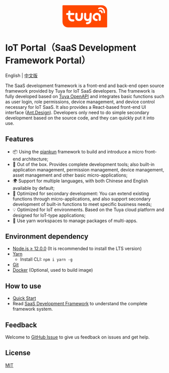 <center><p align="center"><img src="./tuya_logo.png" width="28%" height="28%" /></p></center>

IoT Portal（SaaS Development Framework Portal）
===

English | [中文版](README_zh.md)

The SaaS development framework is a front-end and back-end open source framework provided by Tuya for IoT SaaS developers. The framework is fully developed based on [Tuya OpenAPI](https://developer.tuya.com/en/docs/cloud) and integrates basic functions such as user login, role permissions, device management, and device control necessary for IoT SaaS. It also provides a React-based front-end UI interface ([Ant.Design](https://ant.design/)). Developers only need to do simple secondary development based on the source code, and they can quickly put it into use.


## Features

- 📦 Using the [qiankun](https://qiankun.umijs.org/zh/guide) framework to build and introduce a micro front-end architecture;
- 📱 Out of the box. Provides complete development tools; also built-in application management, permission management, device management, asset management and other basic micro-applications;
- 🌍 Support for multiple languages, with both Chinese and English available by default;
- 🦾 Optimized for secondary development: You can extend existing functions through micro-applications, and also support secondary development of built-in functions to meet specific business needs;
- 💡 Optimized for IoT environments. Based on the Tuya cloud platform and designed for IoT-type applications;
- 💼 Use yarn workspaces to manage packages of multi-apps.

## Environment dependency
- [Node.js ≥ 12.0.0](https://nodejs.org/en/) (It is recommended to install the LTS version)
- [Yarn](https://yarnpkg.com/)
    - Install CLI: `npm i yarn -g`
- [Git](https://git-scm.com/)
- [Docker](https://www.docker.com) (Optional, used to build image)

##  How to use

- [Quick Start](./doc/Quick_start_zh.md)
- Read [SaaS Development Framework](https://developer.tuya.com/en/docs/iot/SaaSDevelopmentFramework?id=Kaps8jd0mowem) to understand the complete framework system.


## Feedback
Welcome to [GitHub Issue](https://github.com/tuya/iot-portal/issues) to give us feedback on issues and get help.

## License
[MIT](./LICENSE)
